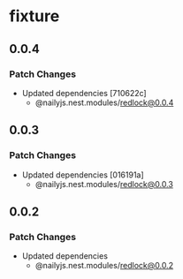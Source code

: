 # fixture

## 0.0.4

### Patch Changes

- Updated dependencies [710622c]
  - @nailyjs.nest.modules/redlock@0.0.4

## 0.0.3

### Patch Changes

- Updated dependencies [016191a]
  - @nailyjs.nest.modules/redlock@0.0.3

## 0.0.2

### Patch Changes

- Updated dependencies
  - @nailyjs.nest.modules/redlock@0.0.2

